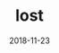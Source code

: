 ---
title: lost
description: This is the xth of the offLINE subseries, titled "lost".
date: 2018-11-23
tags: 
  - October 2018
---